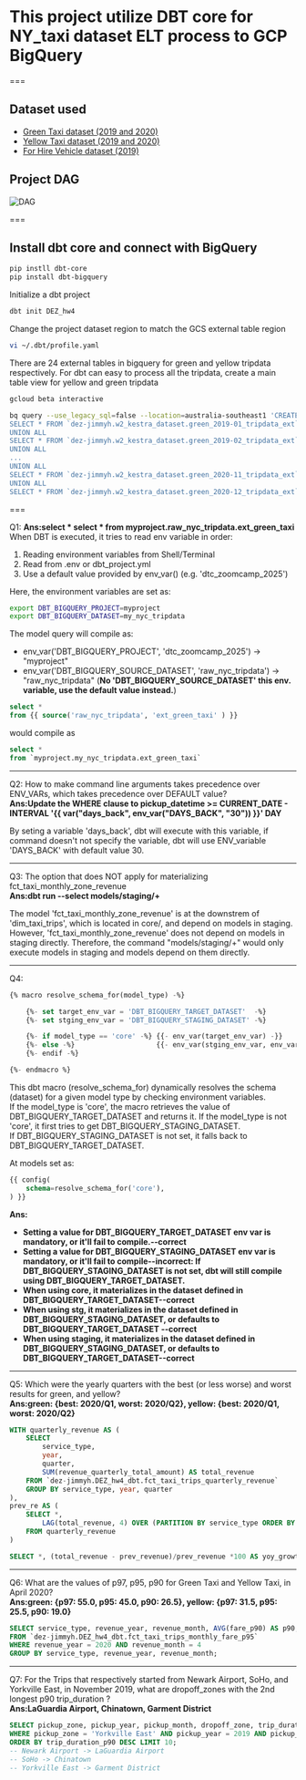 # This project utilize DBT core for NY_taxi dataset ELT process to GCP BigQuery

===

## Dataset used

- [Green Taxi dataset (2019 and 2020)](https://github.com/DataTalksClub/nyc-tlc-data/releases/tag/green)
- [Yellow Taxi dataset (2019 and 2020)](https://github.com/DataTalksClub/nyc-tlc-data/releases/tag/yellow)
- [For Hire Vehicle dataset (2019)](https://github.com/DataTalksClub/nyc-tlc-data/releases/tag/fhv) 

## Project DAG

![DAG](/home/vice/DEZ/homework/DEZ_w4_homework/dbt-dag.png)

===
## Install dbt core and connect with BigQuery

```bash
pip instll dbt-core
pip install dbt-bigquery
```

Initialize a dbt project

```bash
dbt init DEZ_hw4
```

Change the project dataset region to match the GCS external table region  

```bash 
vi ~/.dbt/profile.yaml
```

There are 24 external tables in bigquery for green and yellow tripdata respectively. For dbt can easy to process all the tripdata, create a main table view for yellow and green tripdata  

```bash
gcloud beta interactive
```

```bash
bq query --use_legacy_sql=false --location=australia-southeast1 'CREATE OR REPLACE VIEW `dez-jimmyh.w2_kestra_dataset.green_tripdata_view` AS
SELECT * FROM `dez-jimmyh.w2_kestra_dataset.green_2019-01_tripdata_ext`
UNION ALL
SELECT * FROM `dez-jimmyh.w2_kestra_dataset.green_2019-02_tripdata_ext`
UNION ALL
...
UNION ALL
SELECT * FROM `dez-jimmyh.w2_kestra_dataset.green_2020-11_tripdata_ext`
UNION ALL
SELECT * FROM `dez-jimmyh.w2_kestra_dataset.green_2020-12_tripdata_ext`;'
```

===

Q1:
**Ans:select * select * from myproject.raw_nyc_tripdata.ext_green_taxi**   
When DBT is executed, it tries to read env variable in order:

1. Reading environment variables from Shell/Terminal
2. Read from .env or dbt_project.yml
3. Use a default value provided by env_var() (e.g. 'dtc_zoomcamp_2025')

Here, the environment variables are set as:

```bash
export DBT_BIGQUERY_PROJECT=myproject
export DBT_BIGQUERY_DATASET=my_nyc_tripdata
```

The model query will compile as:

- env_var('DBT_BIGQUERY_PROJECT', 'dtc_zoomcamp_2025') →  "myproject"
- env_var('DBT_BIGQUERY_SOURCE_DATASET', 'raw_nyc_tripdata') →  "raw_nyc_tripdata"
    (**No 'DBT_BIGQUERY_SOURCE_DATASET' this env. variable, use the default value instead.**)

```sql
select * 
from {{ source('raw_nyc_tripdata', 'ext_green_taxi' ) }}
```

would compile as

```sql
select * 
from `myproject.my_nyc_tripdata.ext_green_taxi`
```

---
Q2: How to make command line arguments takes precedence over ENV_VARs, which takes precedence over DEFAULT value?  
**Ans:Update the WHERE clause to pickup_datetime >= CURRENT_DATE - INTERVAL '{{ var("days_back", env_var("DAYS_BACK", "30")) }}' DAY**  

By seting a variable 'days_back', dbt will execute with this variable, if command doesn't not specify the variable, dbt will use ENV_variable 'DAYS_BACK' with default value 30.  

---
Q3: The option that does NOT apply for materializing fct_taxi_monthly_zone_revenue  
**Ans:dbt run --select models/staging/+**

The model 'fct_taxi_monthly_zone_revenue' is at the downstrem of 'dim_taxi_trips', which is located in core/, and depend on models in staging. However, 'fct_taxi_monthly_zone_revenue' does not depend on models in staging directly. Therefore, the command "models/staging/+" would only execute models in staging and models depend on them directly.

---
Q4:  

```sql
{% macro resolve_schema_for(model_type) -%}

    {%- set target_env_var = 'DBT_BIGQUERY_TARGET_DATASET'  -%}
    {%- set stging_env_var = 'DBT_BIGQUERY_STAGING_DATASET' -%}

    {%- if model_type == 'core' -%} {{- env_var(target_env_var) -}}
    {%- else -%}                    {{- env_var(stging_env_var, env_var(target_env_var)) -}}
    {%- endif -%}

{%- endmacro %}
```

This dbt macro (resolve_schema_for) dynamically resolves the schema (dataset) for a given model type by checking environment variables.  
If the model_type is 'core', the macro retrieves the value of DBT_BIGQUERY_TARGET_DATASET and returns it. 
If the model_type is not 'core', it first tries to get DBT_BIGQUERY_STAGING_DATASET.  
If DBT_BIGQUERY_STAGING_DATASET is not set, it falls back to DBT_BIGQUERY_TARGET_DATASET. 

At models set as:  

```sql 
{{ config(
    schema=resolve_schema_for('core'), 
) }}
```

**Ans:**  

- **Setting a value for DBT_BIGQUERY_TARGET_DATASET env var is mandatory, or it'll fail to compile.--correct**
- **Setting a value for DBT_BIGQUERY_STAGING_DATASET env var is mandatory, or it'll fail to compile--incorrect: If DBT_BIGQUERY_STAGING_DATASET is not set, dbt will still compile using DBT_BIGQUERY_TARGET_DATASET.**
- **When using core, it materializes in the dataset defined in DBT_BIGQUERY_TARGET_DATASET--correct**
- **When using stg, it materializes in the dataset defined in DBT_BIGQUERY_STAGING_DATASET, or defaults to DBT_BIGQUERY_TARGET_DATASET --correct**
- **When using staging, it materializes in the dataset defined in DBT_BIGQUERY_STAGING_DATASET, or defaults to DBT_BIGQUERY_TARGET_DATASET--correct**

---
Q5: Which were the yearly quarters with the best (or less worse) and worst results for green, and yellow?  
**Ans:green: {best: 2020/Q1, worst: 2020/Q2}, yellow: {best: 2020/Q1, worst: 2020/Q2}**  

```sql
WITH quarterly_revenue AS (
    SELECT 
        service_type, 
        year, 
        quarter, 
        SUM(revenue_quarterly_total_amount) AS total_revenue
    FROM `dez-jimmyh.DEZ_hw4_dbt.fct_taxi_trips_quarterly_revenue`
    GROUP BY service_type, year, quarter
),
prev_re AS (
    SELECT *,
        LAG(total_revenue, 4) OVER (PARTITION BY service_type ORDER BY year, quarter) AS prev_revenue
    FROM quarterly_revenue
)

SELECT *, (total_revenue - prev_revenue)/prev_revenue *100 AS yoy_growth FROM prev_re WHERE year = 2020
```

---
Q6: What are the values of p97, p95, p90 for Green Taxi and Yellow Taxi, in April 2020?  
**Ans:green: {p97: 55.0, p95: 45.0, p90: 26.5}, yellow: {p97: 31.5, p95: 25.5, p90: 19.0}**  

```sql
SELECT service_type, revenue_year, revenue_month, AVG(fare_p90) AS p90, AVG(fare_p95) AS p95, AVG(fare_p97) AS p97
FROM `dez-jimmyh.DEZ_hw4_dbt.fct_taxi_trips_monthly_fare_p95`
WHERE revenue_year = 2020 AND revenue_month = 4
GROUP BY service_type, revenue_year, revenue_month;
```

---
Q7: For the Trips that respectively started from Newark Airport, SoHo, and Yorkville East, in November 2019, what are dropoff_zones with the 2nd longest p90 trip_duration ?  
**Ans:LaGuardia Airport, Chinatown, Garment District**  

```sql
SELECT pickup_zone, pickup_year, pickup_month, dropoff_zone, trip_duration_p90 FROM `dez-jimmyh.DEZ_hw4_dbt.fct_fhv_monthly_zone_traveltime_p90`
WHERE pickup_zone = 'Yorkville East' AND pickup_year = 2019 AND pickup_month = 11
ORDER BY trip_duration_p90 DESC LIMIT 10;
-- Newark Airport -> LaGuardia Airport
-- SoHo -> Chinatown
-- Yorkville East -> Garment District
```
